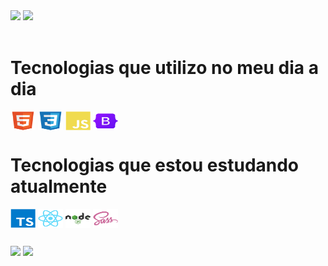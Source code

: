 
<div>
  <a href="https://github.com/Gabrieltsoares"></a>
  <img  height="180em" src="https://github-readme-stats.vercel.app/api?username=Gabrieltsoares&show_icons=true&theme=tokyonight&layout=compact&rank_icon=github">
  <img height="180em" src="https://github-readme-stats.vercel.app/api/top-langs/?username=Gabrieltsoares&theme=tokyonight&size_weight=0.5&count_weight=0.5&layout=compact&langs_count=16">
</div>

<div style="display: inline_block"><br>
  <h1 font-size=1rem>Tecnologias que utilizo no meu dia a dia</h1>
  <img align="center" alt="HTML" height="30" width="40" src="https://raw.githubusercontent.com/devicons/devicon/master/icons/html5/html5-original.svg">
  <img align="center" alt="CSS" height="30" width="40" src="https://raw.githubusercontent.com/devicons/devicon/master/icons/css3/css3-original.svg">
  <img align="center" alt="Js" height="30" width="40" src="https://raw.githubusercontent.com/devicons/devicon/master/icons/javascript/javascript-plain.svg">
  <img align="center" alt="Js" height="30" width="40" src="https://raw.githubusercontent.com/devicons/devicon/master/icons/bootstrap/bootstrap-original.svg" />
  
  <h1>Tecnologias que estou estudando atualmente</h1>
  <img align="center" alt="Ts" height="30" width="40" src="https://raw.githubusercontent.com/devicons/devicon/master/icons/typescript/typescript-plain.svg">
  <img align="center" alt="React" height="30" width="40" src="https://raw.githubusercontent.com/devicons/devicon/master/icons/react/react-original.svg">
  <img align="center" alt="React" height="30" width="40" src="https://raw.githubusercontent.com/devicons/devicon/master/icons/nodejs/nodejs-original-wordmark.svg" >
  <img align="center" alt="React" height="30" width="40" src="https://raw.githubusercontent.com/devicons/devicon/master/icons/sass/sass-original.svg" >
</div>
  
  ##
 
<div>  
  <a href = "mailto:gabrdev1@outlook.com"><img src="https://img.shields.io/badge/Microsoft_Outlook-0078D4?style=for-the-badge&logo=microsoft-outlook&logoColor=white" target="_blank"></a>
  <a href=""target="_blank"><img src="https://img.shields.io/badge/-LinkedIn-%230077B5?style=for-the-badge&logo=linkedin&logoColor=white" target="_blank"></a>  
</div>

